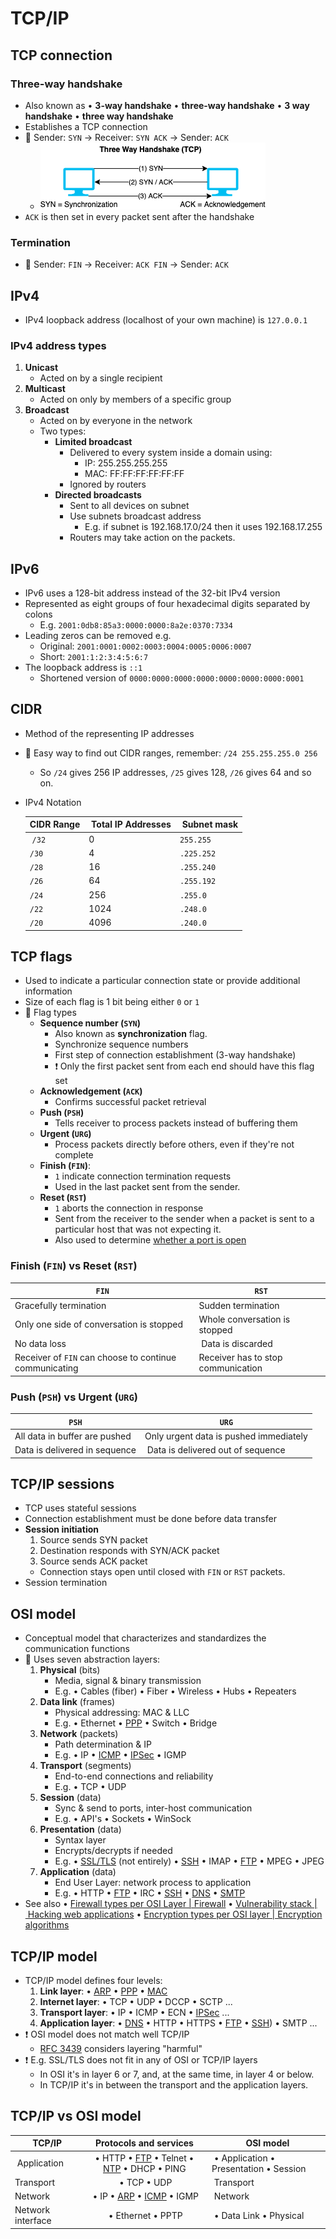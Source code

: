 # TCP/IP

## TCP connection

### Three-way handshake

- Also known as • **3-way handshake** • **three-way handshake** • **3 way handshake** • **three way handshake**
- Establishes a TCP connection
- 📝 Sender: `SYN` → Receiver: `SYN ACK` → Sender: `ACK`
  - ![Three Way Handshake (TCP)](img/three-way-handshake-tcp.png)
- `ACK` is then set in every packet sent after the handshake

### Termination

- 📝 Sender: `FIN` → Receiver: `ACK FIN` → Sender: `ACK`

## IPv4

- IPv4 loopback address (localhost of your own machine) is `127.0.0.1`

### IPv4 address types

1. **Unicast**
   - Acted on by a single recipient
2. **Multicast**
   - Acted on only by members of a specific group
3. **Broadcast**
   - Acted on by everyone in the network
   - Two types:
     - **Limited broadcast**
       - Delivered to every system inside a domain using:
         - IP: 255.255.255.255
         - MAC: FF:FF:FF:FF:FF:FF
       - Ignored by routers
     - **Directed broadcasts**
       - Sent to all devices on subnet
       - Use subnets broadcast address
         - E.g. if subnet is 192.168.17.0/24 then it uses 192.168.17.255
       - Routers may take action on the packets.

## IPv6

- IPv6 uses a 128-bit address instead of the 32-bit IPv4 version
- Represented as eight groups of four hexadecimal digits separated by colons
  - E.g. `2001:0db8:85a3:0000:0000:8a2e:0370:7334`
- Leading zeros can be removed e.g.
  - Original: `2001:0001:0002:0003:0004:0005:0006:0007`
  - Short: `2001:1:2:3:4:5:6:7`
- The loopback address is `::1`
  - Shortened version of `0000:0000:0000:0000:0000:0000:0000:0001`

## CIDR

- Method of the representing IP addresses
- 📝 Easy way to find out CIDR ranges, remember: `/24 255.255.255.0 256`
  - So `/24` gives 256 IP addresses, `/25` gives 128, `/26` gives 64 and so on.
- IPv4 Notation

  | CIDR Range | Total IP Addresses | Subnet mask |
  | ---------- | ------------------ | ----------- |
  | `/32` | 0 | `255.255` |
  | `/30` | 4 | `.225.252` |
  | `/28` | 16 | `.255.240` |
  | `/26` | 64 | `.255.192` |
  | `/24` | 256 | `.255.0` |
  | `/22` | 1024 | `.248.0` |
  | `/20` | 4096 | `.240.0` |

## TCP flags

- Used to indicate a particular connection state or provide additional information
- Size of each flag is 1 bit being either `0` or `1`
- 📝 Flag types
  - **Sequence number (`SYN`)**
    - Also known as **synchronization** flag.
    - Synchronize sequence numbers
    - First step of connection establishment (3-way handshake)
    - ❗ Only the first packet sent from each end should have this flag set
  - **Acknowledgement (`ACK`)**
    - Confirms successful packet retrieval
  - **Push (`PSH`)**
    - Tells receiver to process packets instead of buffering them
  - **Urgent (`URG`)**
    - Process packets directly before others, even if they're not complete
  - **Finish (`FIN`)**:
    - `1` indicate connection termination requests
    - Used in the last packet sent from the sender.
  - **Reset (`RST`)**
    - `1` aborts the connection in response
    - Sent from the receiver to the sender when a packet is sent to a particular host that was not expecting it.
    - Also used to determine [whether a port is open](./scanning-techniques.md#rfc-793-scans)

### Finish (`FIN`) vs Reset (`RST`)

| `FIN` | `RST` |
| ----- | ----- |
| Gracefully termination | Sudden termination |
| Only one side of conversation is stopped | Whole conversation is stopped |
| No data loss | Data is discarded |
| Receiver of `FIN` can choose to continue communicating | Receiver has to stop communication |

### Push (`PSH`) vs Urgent (`URG`)

| `PSH` | `URG` |
| ----- | ----- |
| All data in buffer are pushed | Only urgent data is pushed immediately |
| Data is delivered in sequence | Data is delivered out of sequence |

## TCP/IP sessions

- TCP uses stateful sessions
- Connection establishment must be done before data transfer
- **Session initiation**
  1. Source sends SYN packet
  2. Destination responds with SYN/ACK packet
  3. Source sends ACK packet
  - Connection stays open until closed with `FIN` or `RST` packets.
- Session termination

## OSI model

- Conceptual model that characterizes and standardizes the communication functions
- 📝 Uses seven abstraction layers:
  1. **Physical** (bits)
     - Media, signal & binary transmission
     - E.g. • Cables (fiber) • Fiber • Wireless • Hubs • Repeaters
  2. **Data link** (frames)
     - Physical addressing: MAC & LLC
     - E.g. • Ethernet • [PPP](./../15-cryptography/tunneling-protocols.md#ppp-point-to-point-protocol) • Switch • Bridge
  3. **Network** (packets)
     - Path determination & IP
     - E.g. • IP • [ICMP](./scanning-techniques.md#scanning-icmp) • [IPSec](./../15-cryptography/tunneling-protocols.md#ipsec) • IGMP
  4. **Transport** (segments)
     - End-to-end connections and reliability
     - E.g. • TCP • UDP
  5. **Session** (data)
     - Sync & send to ports, inter-host communication
     - E.g. • API's • Sockets • WinSock
  6. **Presentation** (data)
     - Syntax layer
     - Encrypts/decrypts if needed
     - E.g. • [SSL/TLS](./../15-cryptography/encrypting-communication.md#ssltls) (not entirely) • [SSH](./../15-cryptography/tunneling-protocols.md#ssh-secure-shell)  • IMAP • [FTP](./../15-cryptography/encrypting-communication.md#ftp-file-transfer-protocol) • MPEG • JPEG
  7. **Application** (data)
     - End User Layer: network process to application
     - E.g. • HTTP • [FTP](./../15-cryptography/encrypting-communication.md#ftp-file-transfer-protocol) • IRC • [SSH](./../15-cryptography/tunneling-protocols.md#ssh-secure-shell) • [DNS](./../04-enumeration/dns-enumeration.md#dns) • [SMTP](./../04-enumeration/enumeration-overview.md#smtp)
- See also • [Firewall types per OSI Layer | Firewall](./../11-firewalls-ids-and-honeypots/firewall-overview.md#firewall-types-per-osi-layer) • [Vulnerability stack | Hacking web applications](./../13-web-applications/hacking-web-applications.md#vulnerability-stack) • [Encryption types per OSI layer | Encryption algorithms](./../15-cryptography/encryption-algorithms.md#encryption-types-per-osi-layer)

## TCP/IP model

- TCP/IP model defines four levels:
  1. **Link layer**: • [ARP](./../08-sniffing/arp-poisoning.md#arp) • [PPP](./../15-cryptography/tunneling-protocols.md#ppp-point-to-point-protocol) • [MAC](./../08-sniffing/sniffing-attacks-overview.md#mac)
  2. **Internet layer**: • TCP • UDP • DCCP • SCTP ...
  3. **Transport layer**: • IP • ICMP • ECN • [IPSec](./../15-cryptography/tunneling-protocols.md#ipsec) ...
  4. **Application layer**: • [DNS](./../04-enumeration/dns-enumeration.md#dns) • HTTP • HTTPS • [FTP](./../15-cryptography/encrypting-communication.md#ftp-file-transfer-protocol) • [SSH](./../15-cryptography/tunneling-protocols.md#ssh-secure-shell)) • SMTP ...
- ❗ OSI model does not match well TCP/IP
  - [RFC 3439](https://tools.ietf.org/html/rfc3439) considers layering "harmful"
- ❗ E.g. SSL/TLS does not fit in any of OSI or TCP/IP layers
  - In OSI it's in layer 6 or 7, and, at the same time, in layer 4 or below.
  - In TCP/IP it's in between the transport and the application layers.

## TCP/IP vs OSI model

| TCP/IP | Protocols and services | OSI model |
| ------ |:----------------------:| --------- |
| Application | • HTTP • [FTP](./../15-cryptography/encrypting-communication.md#ftp-file-transfer-protocol) • Telnet • [NTP](./../04-enumeration/enumeration-overview.md#ntp) • DHCP • PING | • Application • Presentation • Session |
| Transport | • TCP • UDP | Transport |
| Network | • IP • [ARP](./../08-sniffing/arp-poisoning.md#arp) • [ICMP](./scanning-techniques.md#scanning-icmp) • IGMP | Network |
| Network interface | • Ethernet • PPTP | • Data Link • Physical |
